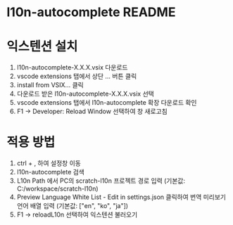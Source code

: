 # l10n-autocomplete README

# 익스텐션 설치
1. l10n-autocomplete-X.X.X.vsix 다운로드
2. vscode extensions 탭에서 상단 ... 버튼 클릭
3. install from VSIX... 클릭
4. 다운로드 받은 l10n-autocomplete-X.X.X.vsix 선택
5. vscode extensions 탭에서 l10n-autocomplete 확장 다운로드 확인
6. F1 -> Developer: Reload Window 선택하여 창 새로고침

# 적용 방법
1. ctrl + , 하여 설정창 이동
2. l10n-autocomplete 검색
3. L10n Path 에서 PC의 scratch-l10n 프로젝트 경로 입력 (기본값: C:/workspace/scratch-l10n)
4. Preview Language White List - Edit in settings.json 클릭하여 번역 미리보기 언어 배열 입력 (기본값: ["en", "ko", "ja"])
5. F1 -> reloadL10n 선택하여 익스텐션 불러오기
